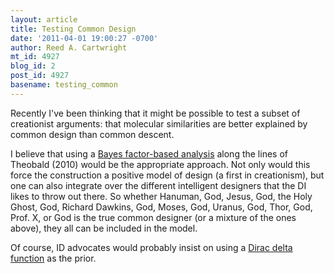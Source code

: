 ```yaml
---
layout: article
title: Testing Common Design
date: '2011-04-01 19:00:27 -0700'
author: Reed A. Cartwright
mt_id: 4927
blog_id: 2
post_id: 4927
basename: testing_common
---
```

Recently I've been thinking that it might be possible to test a subset of creationist arguments: that molecular similarities are better explained by common design than common descent.

I believe that using a [Bayes factor-based analysis](http://en.wikipedia.org/wiki/Bayes_factor) along the lines of Theobald (2010) would be the appropriate approach.  Not only would this force the construction a positive model of design (a first in creationism), but one can also integrate over the different intelligent designers that the DI likes to throw out there.  So whether Hanuman, God, Jesus, God, the Holy Ghost, God, Richard Dawkins, God, Moses, God, Uranus, God, Thor, God, Prof. X, or God is the true common designer (or a mixture of the ones above), they all can be included in the model.  

Of course, ID advocates would probably insist on using a [Dirac delta function](http://en.wikipedia.org/wiki/Dirac_delta_function) as the prior.
